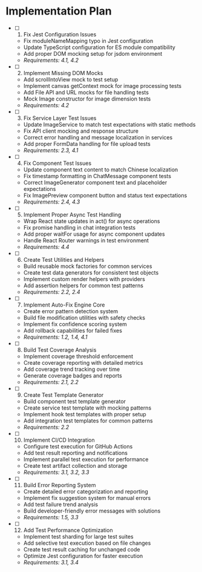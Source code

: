 # Implementation Plan

- [ ] 1. Fix Jest Configuration Issues
  - Fix moduleNameMapping typo in Jest configuration
  - Update TypeScript configuration for ES module compatibility
  - Add proper DOM mocking setup for jsdom environment
  - _Requirements: 4.1, 4.2_

- [ ] 2. Implement Missing DOM Mocks
  - Add scrollIntoView mock to test setup
  - Implement canvas getContext mock for image processing tests
  - Add File API and URL mocks for file handling tests
  - Mock Image constructor for image dimension tests
  - _Requirements: 4.2_

- [ ] 3. Fix Service Layer Test Issues
  - Update ImageService to match test expectations with static methods
  - Fix API client mocking and response structure
  - Correct error handling and message localization in services
  - Add proper FormData handling for file upload tests
  - _Requirements: 2.3, 4.1_

- [ ] 4. Fix Component Test Issues
  - Update component text content to match Chinese localization
  - Fix timestamp formatting in ChatMessage component tests
  - Correct ImageGenerator component text and placeholder expectations
  - Fix ImagePreview component button and status text expectations
  - _Requirements: 2.4, 4.3_

- [ ] 5. Implement Proper Async Test Handling
  - Wrap React state updates in act() for async operations
  - Fix promise handling in chat integration tests
  - Add proper waitFor usage for async component updates
  - Handle React Router warnings in test environment
  - _Requirements: 4.4_

- [ ] 6. Create Test Utilities and Helpers
  - Build reusable mock factories for common services
  - Create test data generators for consistent test objects
  - Implement custom render helpers with providers
  - Add assertion helpers for common test patterns
  - _Requirements: 2.2, 2.4_

- [ ] 7. Implement Auto-Fix Engine Core
  - Create error pattern detection system
  - Build file modification utilities with safety checks
  - Implement fix confidence scoring system
  - Add rollback capabilities for failed fixes
  - _Requirements: 1.2, 1.4, 4.1_

- [ ] 8. Build Test Coverage Analysis
  - Implement coverage threshold enforcement
  - Create coverage reporting with detailed metrics
  - Add coverage trend tracking over time
  - Generate coverage badges and reports
  - _Requirements: 2.1, 2.2_

- [ ] 9. Create Test Template Generator
  - Build component test template generator
  - Create service test template with mocking patterns
  - Implement hook test templates with proper setup
  - Add integration test templates for common patterns
  - _Requirements: 2.2_

- [ ] 10. Implement CI/CD Integration
  - Configure test execution for GitHub Actions
  - Add test result reporting and notifications
  - Implement parallel test execution for performance
  - Create test artifact collection and storage
  - _Requirements: 3.1, 3.2, 3.3_

- [ ] 11. Build Error Reporting System
  - Create detailed error categorization and reporting
  - Implement fix suggestion system for manual errors
  - Add test failure trend analysis
  - Build developer-friendly error messages with solutions
  - _Requirements: 1.5, 3.3_

- [ ] 12. Add Test Performance Optimization
  - Implement test sharding for large test suites
  - Add selective test execution based on file changes
  - Create test result caching for unchanged code
  - Optimize Jest configuration for faster execution
  - _Requirements: 3.1, 3.4_
